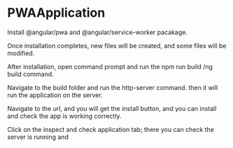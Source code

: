 # PWAApplication

Install @angular/pwa and @angular/service-worker pacakage.

Once installation completes, new files will be created, and some files will be modified.

After installation, open command prompt and run the npm run build /ng build command.

Navigate to the build folder and run the http-server command. then it will run the application on the server.

Navigate to the url, and you will get the install button, and you can install and check the app is working correctly.

Click on the inspect and check application tab; there you can check the server is running and
